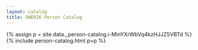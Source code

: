 ```yaml
---
layout: catalog
title: SWERIK Person Catalog
---
```

{% assign p = site.data._person-catalog.i-MinYXrWbVq4kzHJJZ5VBTd %}
{% include person-catalog.html p=p %}

